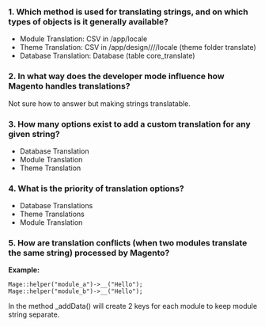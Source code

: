 ### 1. Which method is used for translating strings, and on which types of objects is it generally available?


- Module Translation:	CSV in /app/locale
- Theme Translation:	CSV in /app/design/<area>/<package>/<theme>/locale (theme folder translate)
- Database Translation:	Database (table core_translate)


### 2. In what way does the developer mode influence how Magento handles translations?

Not sure how to answer but making strings translatable.


### 3. How many options exist to add a custom translation for any given string?

- Database Translation
- Module Translation
- Theme Translation

### 4. What is the priority of translation options?

- Database Translations
- Theme Translations
- Module Translation


### 5. How are translation conflicts (when two modules translate the same string) processed by Magento?

**Example:**

    Mage::helper("module_a")->__("Hello");
    Mage::helper("module_b")->__("Hello");

In the method _addData() will create 2 keys for each module to keep module string separate.
